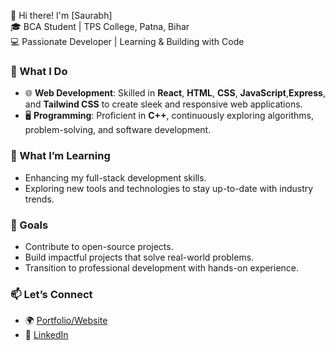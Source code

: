 👋 Hi there! I'm [Saurabh]  
🎓 BCA Student | TPS College, Patna, Bihar  
💻 Passionate Developer | Learning & Building with Code  

### 🚀 What I Do
- 🌐 **Web Development**: Skilled in **React**, **HTML**, **CSS**, **JavaScript**,**Express**, and **Tailwind CSS** to create sleek and responsive web applications.
- 🖥️ **Programming**: Proficient in **C++**, continuously exploring algorithms, problem-solving, and software development.

### 🌱 What I’m Learning
- Enhancing my full-stack development skills.
- Exploring new tools and technologies to stay up-to-date with industry trends.

### 🌟 Goals
- Contribute to open-source projects.
- Build impactful projects that solve real-world problems.
- Transition to professional development with hands-on experience.

### 📫 Let’s Connect
- 🌍 [Portfolio/Website](https://saurabh-singhx.github.io/Personal-Portfolio-w/)
- 💼 [LinkedIn](www.linkedin.com/in/saurabh-kumar0)
